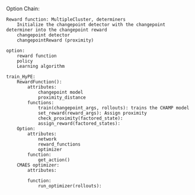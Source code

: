 Option Chain:

	Reward function: MultipleCluster, determiners
		Initialize the changepoint detector with the changepoint determiner into the changepoint reward
		changepoint detector
		changepointReward (proximity)

	option:
		reward function 
		policy
		Learning algorithm

	train_HyPE:
		RewardFunction():
			attributes:
				changepoint model
				proximity_distance
			functions:
				train(changepoint_args, rollouts): trains the CHAMP model
				set_reward(reward_args): Assign proximity
				check_proximity(factored_state): 
				assign_reward(factored_states): 
		Option:
			attributes:
				network
				reward_functions
				optimizer
			function:
				get_action()
		CMAES optimizer:
			attributes:
				
			function:
				run_optimizer(rollouts): 
